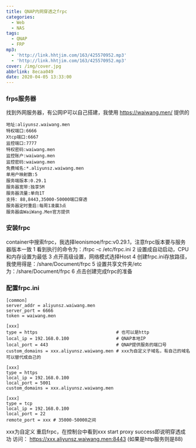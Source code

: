 ```yaml
---
title: QNAP内网穿透之frpc
categories:
  - Web
  - NAS
tags:
  - QNAP
  - FRP
mp3:
  - 'http://link.hhtjim.com/163/425570952.mp3'
  - 'http://link.hhtjim.com/163/425570952.mp3'
cover: /img/cover.jpg
abbrlink: 8ecaa049
date: 2020-04-05 13:33:00
---
```

### frps服务器
找到外网服务器，有公网IP可以自己搭建，我使用 https://waiwang.men/ 提供的
```
地址:aliyunsz.waiwang.men
特权端口:6666
Xtcp端口:6667
监控端口:7777
特权密码:waiwang.men
监控账户:waiwang.men
监控密码:waiwang.men
免费域名:*.aliyunsz.waiwang.men
单用户映射数:5
服务端版本:0.29.1
服务器宽带:独享5M
服务器流量:单向1T
支持: 88,8443,35000-50000端口穿透
服务器定时重启:每周1凌晨3点
服务器由WaiWang.Men官方提供
```

### 安装frpc
container中搜索frpc，我选择leonismoe/frpc:v0.29.1，注意frpc版本要与服务器版本一致
1 看到执行的命令为：/frpc -c /etc/frpc.ini
2 设置成自动启动，CPU和内存设置为最低
3 点开高级设置，网络模式选择Host
4 创建frpc.ini存放路径，我使用得是：/share/Document/frpc
5 设置共享文件夹/etc为：/share/Document/frpc
6 点击创建完成frpc的准备

### 配置frpc.ini
```
[common]
server_addr = aliyunsz.waiwang.men
server_port = 6666
token = waiwang.men

[xxx]
type = https                              # 也可以是http
local_ip = 192.168.0.100                  # QNAP本地IP
local_port = 443                          # QNAP提供服务的端口号
custom_domains = xxx.aliyunsz.waiwang.men # xxx为自定义子域名，有自己的域名可以替代成自己的

[xxx]
type = https
local_ip = 192.168.0.100
local_port = 5001
custom_domains = xxx.aliyunsz.waiwang.men

[xxx]
type = tcp
local_ip = 192.168.0.100
local_port = 22
remote_port = xxx # 35000-50000之间
```
xxx为自定义
重启frpc，在控制台中看到xxx start proxy success即说明穿透成功
访问： https://xxx.aliyunsz.waiwang.men:8443 (如果是http服务则是88)